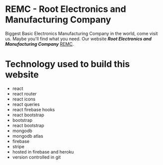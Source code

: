 # <b>REMC - Root Electronics and Manufacturing Company</b>

Biggest Basic Electronics Manufacturing Company in the world, come visit us. Maybe you'll find what you need. Our website <i><b>Root Electronics and Manufacturing Company</b></i> [REMC](https://rem-company.firebaseapp.com/).

# Technology used to build this website

-   react
-   react router
-   react icons
-   react queries
-   react firebase hooks
-   react bootstrap
-   bootstrap
-   react bootstrap
-   mongodb
-   mongodb atlas
-   firebase
-   stripe
-   hosted in firebase and heroku
-   version controlled in git
